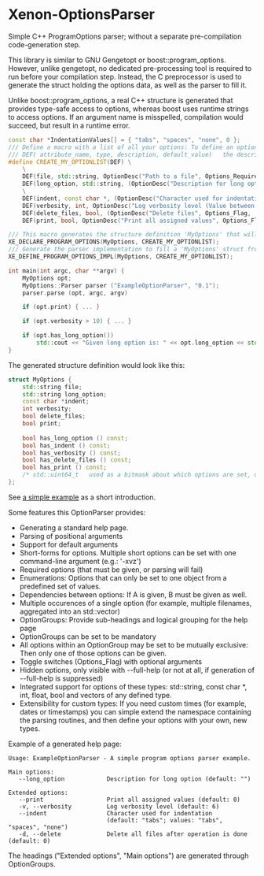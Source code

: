 # Xenon-OptionsParser
Simple C++ ProgramOptions parser; without a separate pre-compilation code-generation step.

This library is similar to GNU Gengetopt or boost::program_options.
However, unlike gengetopt, no dedicated pre-processing tool is required to run before your compilation step.
Instead, the C preprocessor is used to generate the struct holding the options data, as well as the parser to fill it.

Unlike boost::program_options, a real C++ structure is generated that provides type-safe access to options,
whereas boost uses runtime strings to access options. If an argument name is misspelled, compilation would succeed, but result in a runtime error.

```c++
const char *IndentationValues[] = { "tabs", "spaces", "none", 0 };
/// Define a macro with a list of all your options: To define an option, use the provided macro argument
/// DEF( attribute_name, type, description, default_value)   the description object can hold additional information (flags, a short flag, grouping and dependency information)
#define CREATE_MY_OPTIONLIST(DEF) \
	\
	DEF(file, std::string, OptionDesc("Path to a file", Options_Required, 'f'), "")  \
	DEF(long_option, std::string, (OptionDesc("Description for long option", Options_None).setName("long-option")), "") \
	\
	DEF(indent, const char *, (OptionDesc("Character used for indentation", Options_None).setEnum( IndentationValues )), "tabs") \
	DEF(verbosity, int, OptionDesc("Log verbosity level (Value between 0 and 20)", Options_None, 'v'), 6) \
	DEF(delete_files, bool, (OptionDesc("Delete files", Options_Flag, 'd')), false) \
	DEF(print, bool, OptionDesc("Print all assigned values", Options_Flag, 'p'), false) 

/// This macro generates the structure definition 'MyOptions' that will hold all specified attributes
XE_DECLARE_PROGRAM_OPTIONS(MyOptions, CREATE_MY_OPTIONLIST);
/// Generate the parser implementation to fill a 'MyOptions' struct from an array of command-line options.
XE_DEFINE_PROGRAM_OPTIONS_IMPL(MyOptions, CREATE_MY_OPTIONLIST);

int main(int argc, char **argv) {
	MyOptions opt;
	MyOptions::Parser parser ("ExampleOptionParser", "0.1");
	parser.parse (opt, argc, argv)

	if (opt.print) { ... }

	if (opt.verbosity > 10) { ... }

	if (opt.has_long_option())
		std::cout << "Given long option is: " << opt.long_option << std::endl;
}
```
The generated structure definition would look like this:
```c++
struct MyOptions {
	std::string file;
	std::string long_option;
	const char *indent;
	int verbosity;
	bool delete_files;
	bool print;
	
	bool has_long_option () const;
	bool has_indent () const;
	bool has_verbosity () const;
	bool has_delete_files () const;
	bool has_print () const;
	/* std::uint64_t   used as a bitmask about which options are set, used by the has_* methods */;
};
```
See [a simple example](example_main.cpp) as a short introduction.

Some features this OptionParser provides:
- Generating a standard help page.
- Parsing of positional arguments
- Support for default arguments
- Short-forms for options. Multiple short options can be set with one command-line argument (e.g.: '-xvz')
- Required options (that must be given, or parsing will fail)
- Enumerations: Options that can only be set to one object from a predefined set of values.
- Dependencies between options: If A is given, B must be given as well.
- Multiple occurences of a single option (for example, multiple filenames, aggregated into an std::vector)
- OptionGroups: Provide sub-headings and logical grouping for the help page
- OptionGroups can be set to be mandatory
- All options within an OptionGroup may be set to be mutually exclusive: Then only one of those options can be given.
- Toggle switches (Options_Flag) with optional arguments
- Hidden options, only visible with --full-help (or not at all, if generation of --full-help is suppressed)
- Integrated support for options of these types: std::string, const char *, int, float, bool and vectors of any defined type.
- Extensibility for custom types: If you need custom times (for example, dates or timestamps)
  you can simple extend the namespace containing the parsing routines, and then define your options with your own, new types.

Example of a generated help page:
```
Usage: ExampleOptionParser - A simple program options parser example.

Main options:
   --long_option            Description for long option (default: "")

Extended options:
   --print                  Print all assigned values (default: 0)
   -v, --verbosity          Log verbosity level (default: 6)
   --indent                 Character used for indentation 
                            (default: "tabs"; values: "tabs", "spaces", "none")
   -d, --delete             Delete all files after operation is done (default: 0)
```

The headings ("Extended options", "Main options") are generated through OptionGroups.


  
